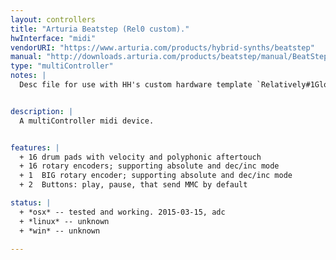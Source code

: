 ```yaml
---
layout: controllers
title: "Arturia Beatstep (Rel0 custom)."
hwInterface: "midi"
vendorURI: "https://www.arturia.com/products/hybrid-synths/beatstep"
manual: "http://downloads.arturia.com/products/beatstep/manual/BeatStep_Manual_1_0_1_EN.pdf"
type: "multiController"
notes: |
  Desc file for use with HH's custom hardware template `Relatively#1Global`


description: |
  A multiController midi device.


features: |
  + 16 drum pads with velocity and polyphonic aftertouch
  + 16 rotary encoders; supporting absolute and dec/inc mode
  + 1  BIG rotary encoder; supporting absolute and dec/inc mode
  + 2  Buttons: play, pause, that send MMC by default

status: |
  + *osx* -- tested and working. 2015-03-15, adc
  + *linux* -- unknown
  + *win* -- unknown

---
```

